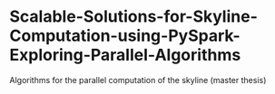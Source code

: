 # Scalable-Solutions-for-Skyline-Computation-using-PySpark-Exploring-Parallel-Algorithms
Algorithms for the parallel computation of the skyline (master thesis)
